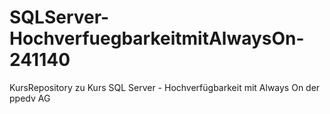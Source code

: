 # SQLServer-HochverfuegbarkeitmitAlwaysOn-241140
KursRepository zu Kurs SQL Server - Hochverfügbarkeit mit Always On der ppedv AG
